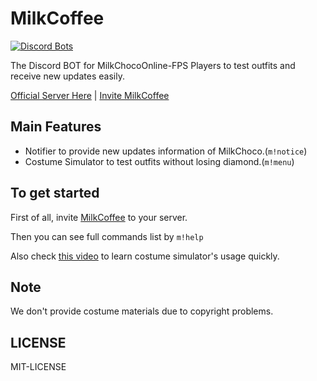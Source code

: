 # MilkCoffee
[![Discord Bots](https://top.gg/api/widget/status/742952261176655882.svg)](https://top.gg/bot/742952261176655882)

The Discord BOT for MilkChocoOnline-FPS Players to test outfits and receive new updates easily.

[Official Server Here](https://milkcoffee.cf/links/server) | [Invite MilkCoffee](https://milkcoffee.cf/links/invite)


## Main Features
- Notifier to provide new updates information of MilkChoco.(`m!notice`)
- Costume Simulator to test outfits without losing diamond.(`m!menu`)


## To get started
First of all, invite [MilkCoffee](https://milkcoffee.cf/links/invite) to your server.

Then you can see full commands list by `m!help`

Also check [this video](https://www.youtube.com/watch?v=TFZqadDptb8) to learn costume simulator's usage quickly.

## Note
We don't provide costume materials due to copyright problems.

## LICENSE
MIT-LICENSE
